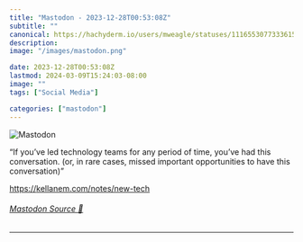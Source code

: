 ```yaml
---
title: "Mastodon - 2023-12-28T00:53:08Z"
subtitle: ""
canonical: https://hachyderm.io/users/mweagle/statuses/111655307733361586
description:
image: "/images/mastodon.png"

date: 2023-12-28T00:53:08Z
lastmod: 2024-03-09T15:24:03-08:00
image: ""
tags: ["Social Media"]

categories: ["mastodon"]
---
```

![Mastodon](/images/mastodon.png)

<p>“If you’ve led technology teams for any period of time, you’ve had this conversation. (or, in rare cases, missed important opportunities to have this conversation)”</p><p><a href="https://kellanem.com/notes/new-tech" target="_blank" rel="nofollow noopener noreferrer" translate="no"><span class="invisible">https://</span><span class="">kellanem.com/notes/new-tech</span><span class="invisible"></span></a></p>


###### [Mastodon Source 🐘](https://hachyderm.io/@mweagle/111655307733361586)

___
